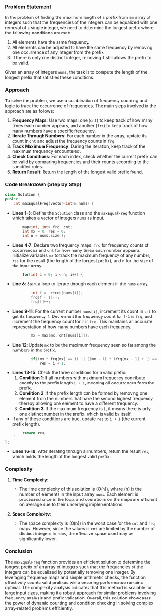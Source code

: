 
### Problem Statement
In the problem of finding the maximum length of a prefix from an array of integers such that the frequencies of the integers can be equalized with one removal of a single integer, we need to determine the longest prefix where the following conditions are met:

1. All elements have the same frequency.
2. All elements can be adjusted to have the same frequency by removing one occurrence of any integer from the prefix.
3. If there is only one distinct integer, removing it still allows the prefix to be valid.

Given an array of integers `nums`, the task is to compute the length of the longest prefix that satisfies these conditions.

### Approach
To solve the problem, we use a combination of frequency counting and logic to track the occurrence of frequencies. The main steps involved in the approach are as follows:

1. **Frequency Maps**: Use two maps: one (`cnt`) to keep track of how many times each number appears, and another (`frq`) to keep track of how many numbers have a specific frequency.
2. **Iterate Through Numbers**: For each number in the array, update its count in `cnt` and adjust the frequency counts in `frq`.
3. **Track Maximum Frequency**: During the iteration, keep track of the maximum frequency encountered.
4. **Check Conditions**: For each index, check whether the current prefix can be valid by comparing frequencies and their counts according to the specified rules.
5. **Return Result**: Return the length of the longest valid prefix found.

### Code Breakdown (Step by Step)

```cpp
class Solution {
public:
    int maxEqualFreq(vector<int>& nums) {
```
- **Lines 1-3**: Define the `Solution` class and the `maxEqualFreq` function which takes a vector of integers `nums` as input.

```cpp
        map<int, int> frq, cnt;
        int mx = 0, res = 0;
        int n = nums.size();
```
- **Lines 4-7**: Declare two frequency maps: `frq` for frequency counts of occurrences and `cnt` for how many times each number appears. Initialize variables `mx` to track the maximum frequency of any number, `res` for the result (the length of the longest prefix), and `n` for the size of the input array.

```cpp
        for(int i = 0; i < n; i++) {
```
- **Line 8**: Start a loop to iterate through each element in the `nums` array.

```cpp
            int f =  ++cnt[nums[i]];
            frq[f - 1]--;
            frq[f]++;
```
- **Lines 9-11**: For the current number `nums[i]`, increment its count in `cnt` to get its frequency `f`. Decrement the frequency count for `f-1` in `frq`, and increment the frequency count for `f` in `frq`. This maintains an accurate representation of how many numbers have each frequency.

```cpp
            mx = max(mx, cnt[nums[i]]);
```
- **Line 12**: Update `mx` to be the maximum frequency seen so far among the numbers in the prefix.

```cpp
            if((mx * frq[mx] == i) || ((mx - 1) * (frq[mx - 1] + 1) == i) || (mx == 1))
                res = i + 1;
```
- **Lines 13-15**: Check the three conditions for a valid prefix:
  1. **Condition 1**: If all numbers with maximum frequency contribute exactly to the prefix length `i + 1`, meaning all occurrences form the prefix.
  2. **Condition 2**: If the prefix length can be formed by removing one element from the numbers that have the second highest frequency, thereby allowing one element to have a different frequency.
  3. **Condition 3**: If the maximum frequency is `1`, it means there is only one distinct number in the prefix, which is valid by itself.
- If any of these conditions are true, update `res` to `i + 1` (the current prefix length).

```cpp
        return res;
    }
};
```
- **Lines 16-18**: After iterating through all numbers, return the result `res`, which holds the length of the longest valid prefix.

### Complexity
1. **Time Complexity**:
   - The time complexity of this solution is \(O(n)\), where \(n\) is the number of elements in the input array `nums`. Each element is processed once in the loop, and operations on the maps are efficient on average due to their underlying implementations.

2. **Space Complexity**:
   - The space complexity is \(O(n)\) in the worst case for the `cnt` and `frq` maps. However, since the values in `cnt` are limited by the number of distinct integers in `nums`, the effective space used may be significantly lower.

### Conclusion
The `maxEqualFreq` function provides an efficient solution to determine the longest prefix of an array of integers such that the frequencies of the integers can be equalized by potentially removing one integer. By leveraging frequency maps and simple arithmetic checks, the function effectively counts valid prefixes while ensuring performance remains optimal. The complexity analysis indicates that this method is scalable for large input sizes, making it a robust approach for similar problems involving frequency analysis and prefix validation. Overall, this solution showcases the power of dynamic counting and condition checking in solving complex array-related problems efficiently.